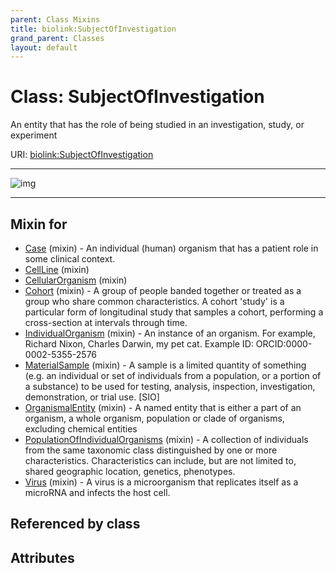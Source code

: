 ```yaml
---
parent: Class Mixins
title: biolink:SubjectOfInvestigation
grand_parent: Classes
layout: default
---
```


# Class: SubjectOfInvestigation


An entity that has the role of being studied in an investigation, study, or experiment

URI: [biolink:SubjectOfInvestigation](https://w3id.org/biolink/vocab/SubjectOfInvestigation)


---

![img](https://yuml.me/diagram/nofunky;dir:TB/class/[Virus]uses%20-.-%3E[SubjectOfInvestigation],[PopulationOfIndividualOrganisms]uses%20-.-%3E[SubjectOfInvestigation],[OrganismalEntity]uses%20-.-%3E[SubjectOfInvestigation],[MaterialSample]uses%20-.-%3E[SubjectOfInvestigation],[IndividualOrganism]uses%20-.-%3E[SubjectOfInvestigation],[Cohort]uses%20-.-%3E[SubjectOfInvestigation],[CellularOrganism]uses%20-.-%3E[SubjectOfInvestigation],[CellLine]uses%20-.-%3E[SubjectOfInvestigation],[Case]uses%20-.-%3E[SubjectOfInvestigation],[Virus],[PopulationOfIndividualOrganisms],[OrganismalEntity],[MaterialSample],[IndividualOrganism],[Cohort],[CellularOrganism],[CellLine],[Case])

---


## Mixin for

 * [Case](Case.md) (mixin)  - An individual (human) organism that has a patient role in some clinical context.
 * [CellLine](CellLine.md) (mixin) 
 * [CellularOrganism](CellularOrganism.md) (mixin) 
 * [Cohort](Cohort.md) (mixin)  - A group of people banded together or treated as a group who share common characteristics. A cohort 'study' is a particular form of longitudinal study that samples a cohort, performing a cross-section at intervals through time.
 * [IndividualOrganism](IndividualOrganism.md) (mixin)  - An instance of an organism. For example, Richard Nixon, Charles Darwin, my pet cat. Example ID: ORCID:0000-0002-5355-2576
 * [MaterialSample](MaterialSample.md) (mixin)  - A sample is a limited quantity of something (e.g. an individual or set of individuals from a population, or a portion of a substance) to be used for testing, analysis, inspection, investigation, demonstration, or trial use. [SIO]
 * [OrganismalEntity](OrganismalEntity.md) (mixin)  - A named entity that is either a part of an organism, a whole organism, population or clade of organisms, excluding chemical entities
 * [PopulationOfIndividualOrganisms](PopulationOfIndividualOrganisms.md) (mixin)  - A collection of individuals from the same taxonomic class distinguished by one or more characteristics.  Characteristics can include, but are not limited to, shared geographic location, genetics, phenotypes.
 * [Virus](Virus.md) (mixin)  - A virus is a microorganism that replicates itself as a microRNA and infects the host cell.

## Referenced by class


## Attributes

